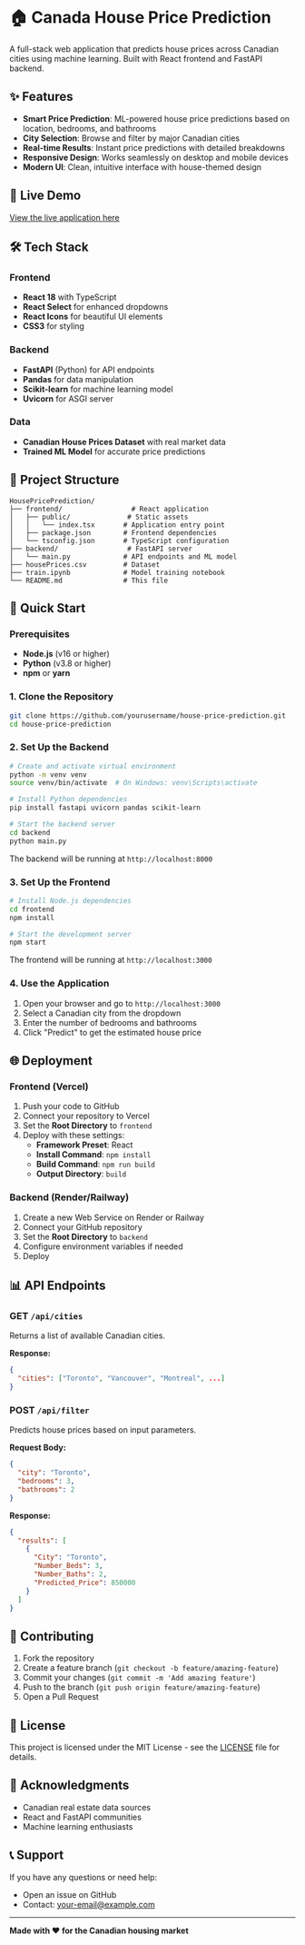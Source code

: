 # 🏠 Canada House Price Prediction

A full-stack web application that predicts house prices across Canadian cities using machine learning. Built with React frontend and FastAPI backend.

## ✨ Features

- **Smart Price Prediction**: ML-powered house price predictions based on location, bedrooms, and bathrooms
- **City Selection**: Browse and filter by major Canadian cities
- **Real-time Results**: Instant price predictions with detailed breakdowns
- **Responsive Design**: Works seamlessly on desktop and mobile devices
- **Modern UI**: Clean, intuitive interface with house-themed design

## 🚀 Live Demo

[View the live application here](https://your-app-name.vercel.app)

## 🛠️ Tech Stack

### Frontend
- **React 18** with TypeScript
- **React Select** for enhanced dropdowns
- **React Icons** for beautiful UI elements
- **CSS3** for styling

### Backend
- **FastAPI** (Python) for API endpoints
- **Pandas** for data manipulation
- **Scikit-learn** for machine learning model
- **Uvicorn** for ASGI server

### Data
- **Canadian House Prices Dataset** with real market data
- **Trained ML Model** for accurate price predictions

## 📁 Project Structure

```
HousePricePrediction/
├── frontend/                 # React application
│   ├── public/              # Static assets
│   │   └── index.tsx       # Application entry point
│   ├── package.json        # Frontend dependencies
│   └── tsconfig.json       # TypeScript configuration
├── backend/                 # FastAPI server
│   └── main.py             # API endpoints and ML model
├── housePrices.csv         # Dataset
├── train.ipynb             # Model training notebook
└── README.md               # This file
```

## 🚀 Quick Start

### Prerequisites
- **Node.js** (v16 or higher)
- **Python** (v3.8 or higher)
- **npm** or **yarn**

### 1. Clone the Repository
```bash
git clone https://github.com/yourusername/house-price-prediction.git
cd house-price-prediction
```

### 2. Set Up the Backend
```bash
# Create and activate virtual environment
python -m venv venv
source venv/bin/activate  # On Windows: venv\Scripts\activate

# Install Python dependencies
pip install fastapi uvicorn pandas scikit-learn

# Start the backend server
cd backend
python main.py
```

The backend will be running at `http://localhost:8000`

### 3. Set Up the Frontend
```bash
# Install Node.js dependencies
cd frontend
npm install

# Start the development server
npm start
```

The frontend will be running at `http://localhost:3000`

### 4. Use the Application
1. Open your browser and go to `http://localhost:3000`
2. Select a Canadian city from the dropdown
3. Enter the number of bedrooms and bathrooms
4. Click "Predict" to get the estimated house price

## 🌐 Deployment

### Frontend (Vercel)
1. Push your code to GitHub
2. Connect your repository to Vercel
3. Set the **Root Directory** to `frontend`
4. Deploy with these settings:
   - **Framework Preset**: React
   - **Install Command**: `npm install`
   - **Build Command**: `npm run build`
   - **Output Directory**: `build`

### Backend (Render/Railway)
1. Create a new Web Service on Render or Railway
2. Connect your GitHub repository
3. Set the **Root Directory** to `backend`
4. Configure environment variables if needed
5. Deploy

## 📊 API Endpoints

### GET `/api/cities`
Returns a list of available Canadian cities.

**Response:**
```json
{
  "cities": ["Toronto", "Vancouver", "Montreal", ...]
}
```

### POST `/api/filter`
Predicts house prices based on input parameters.

**Request Body:**
```json
{
  "city": "Toronto",
  "bedrooms": 3,
  "bathrooms": 2
}
```

**Response:**
```json
{
  "results": [
    {
      "City": "Toronto",
      "Number_Beds": 3,
      "Number_Baths": 2,
      "Predicted_Price": 850000
    }
  ]
}
```

## 🤝 Contributing

1. Fork the repository
2. Create a feature branch (`git checkout -b feature/amazing-feature`)
3. Commit your changes (`git commit -m 'Add amazing feature'`)
4. Push to the branch (`git push origin feature/amazing-feature`)
5. Open a Pull Request

## 📝 License

This project is licensed under the MIT License - see the [LICENSE](LICENSE) file for details.

## 🙏 Acknowledgments

- Canadian real estate data sources
- React and FastAPI communities
- Machine learning enthusiasts

## 📞 Support

If you have any questions or need help:
- Open an issue on GitHub
- Contact: your-email@example.com

---

**Made with ❤️ for the Canadian housing market** 